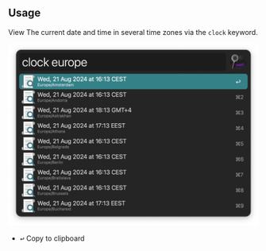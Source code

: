 ## Usage

View The current date and time in several time zones via the `clock` keyword.

![Showing times for Europe](images/keyword.png)

* <kbd>↩</kbd> Copy to clipboard
